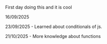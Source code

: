 First day doing this and it is cool

16/09/2025

23/09/2025 - Learned about conditionals of js.

21/10/2025 - More knowledge about functions